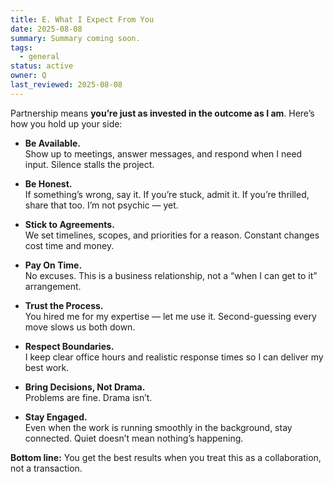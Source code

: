 ```yaml
---
title: E. What I Expect From You
date: 2025-08-08
summary: Summary coming soon.
tags:
  - general
status: active
owner: Q
last_reviewed: 2025-08-08
---
```

Partnership means **you’re just as invested in the outcome as I am**. Here’s how you hold up your side:

- **Be Available.**  
  Show up to meetings, answer messages, and respond when I need input. Silence stalls the project.

- **Be Honest.**  
  If something’s wrong, say it. If you’re stuck, admit it. If you’re thrilled, share that too. I’m not psychic — yet.

- **Stick to Agreements.**  
  We set timelines, scopes, and priorities for a reason. Constant changes cost time and money.

- **Pay On Time.**  
  No excuses. This is a business relationship, not a “when I can get to it” arrangement.

- **Trust the Process.**  
  You hired me for my expertise — let me use it. Second-guessing every move slows us both down.

- **Respect Boundaries.**  
  I keep clear office hours and realistic response times so I can deliver my best work.

- **Bring Decisions, Not Drama.**  
  Problems are fine. Drama isn’t.

- **Stay Engaged.**  
  Even when the work is running smoothly in the background, stay connected. Quiet doesn’t mean nothing’s happening.

**Bottom line:** You get the best results when you treat this as a collaboration, not a transaction.